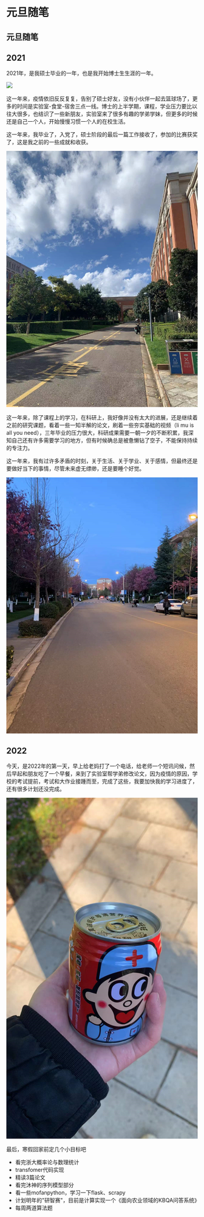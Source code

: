 # 元旦随笔


## 元旦随笔

## 2021

2021年，是我硕士毕业的一年，也是我开始博士生生涯的一年。

![](/pic/4/1.png)

这一年来，疫情依旧反反复复，告别了硕士好友，没有小伙伴一起去篮球场了，更多的时间是实验室-食堂-宿舍三点一线。博士的上半学期，课程，学业压力要比以往大很多，也结识了一些新朋友，实验室来了很多有趣的学弟学妹，但更多的时候还是自己一个人，开始慢慢习惯一个人的在校生活。

这一年来，我毕业了，入党了，硕士阶段的最后一篇工作接收了，参加的比赛获奖了，这是我之前的一些成就和收获。

![](/pic/4/2.png)

这一年来，除了课程上的学习，在科研上，我好像并没有太大的进展，还是继续着之前的研究课题，看着一些一知半解的论文，刷着一些夯实基础的视频（li mu is all you need），三年毕业的压力很大，科研成果需要一朝一夕的不断积累，我深知自己还有许多需要学习的地方，但有时候确总是被惫懒钻了空子，不能保持持续的专注力。

这一年来，我有过许多矛盾的时刻，关于生活、关于学业、关于感情，但最终还是要做好当下的事情，尽管未来虚无缥缈，还是要睡个好觉。

![](/pic/4/3.png)



## 2022

今天，是2022年的第一天，早上给老妈打了一个电话，给老师一个短讯问候，然后早起和朋友吃了一个早餐，来到了实验室帮学弟修改论文，因为疫情的原因，学校的考试提前，考试和大作业接踵而至，完成了这些，我要加快我的学习进度了，还有很多计划还没完成。

![](/pic/4/4.png)

最后，寒假回家前定几个小目标吧

- 看完浙大概率论与数理统计
- transfomer代码实现
- 精读3篇论文
- 看完沐神的序列模型部分
- 看一些mofanpython，学习一下flask、scrapy
- 计划明年的"研智赛"，目前是计算实现一个《面向农业领域的KBQA问答系统》
- 每周两道算法题


